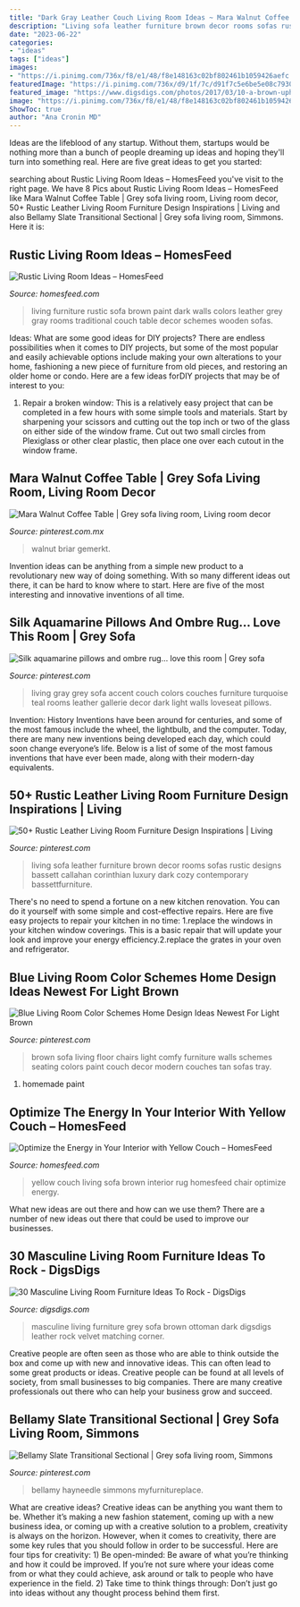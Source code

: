 ```yaml
---
title: "Dark Gray Leather Couch Living Room Ideas ~ Mara Walnut Coffee Table"
description: "Living sofa leather furniture brown decor rooms sofas rustic designs bassett callahan corinthian luxury dark cozy contemporary bassettfurniture"
date: "2023-06-22"
categories:
- "ideas"
tags: ["ideas"]
images:
- "https://i.pinimg.com/736x/f8/e1/48/f8e148163c02bf802461b1059426aefc.jpg"
featuredImage: "https://i.pinimg.com/736x/d9/1f/7c/d91f7c5e6be5e08c79306c45f9ad8165--living-room-color-schemes-blue-living-rooms.jpg"
featured_image: "https://www.digsdigs.com/photos/2017/03/10-a-brown-uphosltered-sofa-a-leather-lounger-and-a-dark-grey-ottoman.jpg"
image: "https://i.pinimg.com/736x/f8/e1/48/f8e148163c02bf802461b1059426aefc.jpg"
ShowToc: true
author: "Ana Cronin MD"
---
```



Ideas are the lifeblood of any startup. Without them, startups would be nothing more than a bunch of people dreaming up ideas and hoping they'll turn into something real. Here are five great ideas to get you started: 

	

		
searching about Rustic Living Room Ideas – HomesFeed you've visit to the right page. We have 8 Pics about Rustic Living Room Ideas – HomesFeed like Mara Walnut Coffee Table | Grey sofa living room, Living room decor, 50+ Rustic Leather Living Room Furniture Design Inspirations | Living and also Bellamy Slate Transitional Sectional | Grey sofa living room, Simmons. Here it is:
		
    
## Rustic Living Room Ideas – HomesFeed

<img loading=lazy src="https://homesfeed.com/wp-content/uploads/2015/10/Rustic-Design-For-Living-Room-With-Old-Style-Sofa-Wooden-Table-Stylish-Rug-Small-Storage-Shelf-And-Long-Curtain.jpg" onerror="this.onerror=null;this.src='https://tse1.mm.bing.net/th?id=OIP.AMUqJ8wSOR_h0YMtdJVmTQHaFj&amp;pid=15.1';" alt="Rustic Living Room Ideas – HomesFeed">

_Source: homesfeed.com_

>living furniture rustic sofa brown paint dark walls colors leather grey gray rooms traditional couch table decor schemes wooden sofas. 

	

Ideas: What are some good ideas for DIY projects?
There are endless possibilities when it comes to DIY projects, but some of the most popular and easily achievable options include making your own alterations to your home, fashioning a new piece of furniture from old pieces, and restoring an older home or condo. Here are a few ideas forDIY projects that may be of interest to you: 
1. Repair a broken window: This is a relatively easy project that can be completed in a few hours with some simple tools and materials. Start by sharpening your scissors and cutting out the top inch or two of the glass on either side of the window frame. Cut out two small circles from Plexiglass or other clear plastic, then place one over each cutout in the window frame.

    
## Mara Walnut Coffee Table | Grey Sofa Living Room, Living Room Decor

<img loading=lazy src="https://i.pinimg.com/736x/2c/58/e8/2c58e81512e6ad1c9dd06fde52cd8711.jpg" onerror="this.onerror=null;this.src='https://tse1.mm.bing.net/th?id=OIP.uBEEPlkuX8DGQ6N88dZACQHaHa&amp;pid=15.1';" alt="Mara Walnut Coffee Table | Grey sofa living room, Living room decor">

_Source: pinterest.com.mx_

>walnut briar gemerkt. 

	

Invention ideas can be anything from a simple new product to a revolutionary new way of doing something. With so many different ideas out there, it can be hard to know where to start. Here are five of the most interesting and innovative inventions of all time.

    
## Silk Aquamarine Pillows And Ombre Rug... Love This Room | Grey Sofa

<img loading=lazy src="https://i.pinimg.com/736x/5a/dc/28/5adc28ab0e398f1d0b16e9dfec6fd250--gray-couches-accent-colors.jpg" onerror="this.onerror=null;this.src='https://tse3.mm.bing.net/th?id=OIP.AKzKTf3ylQXFg4WjZn5FMAHaHa&amp;pid=15.1';" alt="Silk aquamarine pillows and ombre rug... love this room | Grey sofa">

_Source: pinterest.com_

>living gray grey sofa accent couch colors couches furniture turquoise teal rooms leather gallerie decor dark light walls loveseat pillows. 

	

Invention: History
Inventions have been around for centuries, and some of the most famous include the wheel, the lightbulb, and the computer. Today, there are many new inventions being developed each day, which could soon change everyone’s life. Below is a list of some of the most famous inventions that have ever been made, along with their modern-day equivalents.

    
## 50+ Rustic Leather Living Room Furniture Design Inspirations | Living

<img loading=lazy src="https://i.pinimg.com/736x/f8/e1/48/f8e148163c02bf802461b1059426aefc.jpg" onerror="this.onerror=null;this.src='https://tse4.mm.bing.net/th?id=OIP.ccdFBSYGr2mjPjVkeSlKXwHaHa&amp;pid=15.1';" alt="50+ Rustic Leather Living Room Furniture Design Inspirations | Living">

_Source: pinterest.com_

>living sofa leather furniture brown decor rooms sofas rustic designs bassett callahan corinthian luxury dark cozy contemporary bassettfurniture. 

	

There's no need to spend a fortune on a new kitchen renovation. You can do it yourself with some simple and cost-effective repairs. Here are five easy projects to repair your kitchen in no time: 1.replace the windows in your kitchen window coverings. This is a basic repair that will update your look and improve your energy efficiency.2.replace the grates in your oven and refrigerator.

    
## Blue Living Room Color Schemes Home Design Ideas Newest For Light Brown

<img loading=lazy src="https://i.pinimg.com/736x/d9/1f/7c/d91f7c5e6be5e08c79306c45f9ad8165--living-room-color-schemes-blue-living-rooms.jpg" onerror="this.onerror=null;this.src='https://tse2.mm.bing.net/th?id=OIP.sOp-PRDsekvx3q7x-x1IaAHaFQ&amp;pid=15.1';" alt="Blue Living Room Color Schemes Home Design Ideas Newest For Light Brown">

_Source: pinterest.com_

>brown sofa living floor chairs light comfy furniture walls schemes seating colors paint couch decor modern couches tan sofas tray. 

	

1. homemade paint

    
## Optimize The Energy In Your Interior With Yellow Couch – HomesFeed

<img loading=lazy src="https://homesfeed.com/wp-content/uploads/2015/12/stunning-living-room-design-with-brown-sofa-with-sectional-and-yellow-couch-and-arm-chair-and-furry-area-rug.jpg" onerror="this.onerror=null;this.src='https://tse3.mm.bing.net/th?id=OIP.EoQbsPKondf-Qq0z2xhRXQHaJ-&amp;pid=15.1';" alt="Optimize the Energy in Your Interior with Yellow Couch – HomesFeed">

_Source: homesfeed.com_

>yellow couch living sofa brown interior rug homesfeed chair optimize energy. 

	

What new ideas are out there and how can we use them?
There are a number of new ideas out there that could be used to improve our businesses.

    
## 30 Masculine Living Room Furniture Ideas To Rock - DigsDigs

<img loading=lazy src="https://www.digsdigs.com/photos/2017/03/10-a-brown-uphosltered-sofa-a-leather-lounger-and-a-dark-grey-ottoman.jpg" onerror="this.onerror=null;this.src='https://tse2.mm.bing.net/th?id=OIP.XAMm-Za6G9EmQ_BWNjqAygHaKT&amp;pid=15.1';" alt="30 Masculine Living Room Furniture Ideas To Rock - DigsDigs">

_Source: digsdigs.com_

>masculine living furniture grey sofa brown ottoman dark digsdigs leather rock velvet matching corner. 

	

Creative people are often seen as those who are able to think outside the box and come up with new and innovative ideas. This can often lead to some great products or ideas. Creative people can be found at all levels of society, from small businesses to big companies. There are many creative professionals out there who can help your business grow and succeed.

    
## Bellamy Slate Transitional Sectional | Grey Sofa Living Room, Simmons

<img loading=lazy src="https://i.pinimg.com/736x/cf/12/47/cf1247db316ab857b47e4b7c507c8932.jpg" onerror="this.onerror=null;this.src='https://tse4.mm.bing.net/th?id=OIP.4l1CcXz5tWihbJCcpnjR4gHaHa&amp;pid=15.1';" alt="Bellamy Slate Transitional Sectional | Grey sofa living room, Simmons">

_Source: pinterest.com_

>bellamy hayneedle simmons myfurnitureplace. 

	

What are creative ideas?
Creative ideas can be anything you want them to be. Whether it’s making a new fashion statement, coming up with a new business idea, or coming up with a creative solution to a problem, creativity is always on the horizon. However, when it comes to creativity, there are some key rules that you should follow in order to be successful. Here are four tips for creativity: 1) Be open-minded: Be aware of what you’re thinking and how it could be improved. If you’re not sure where your ideas come from or what they could achieve, ask around or talk to people who have experience in the field. 2) Take time to think things through: Don’t just go into ideas without any thought process behind them first.

